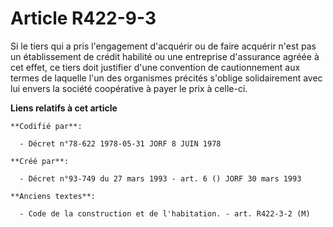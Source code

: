 # Article R422-9-3

Si le tiers qui a pris l'engagement d'acquérir ou de faire acquérir n'est pas un établissement de crédit habilité ou une
entreprise d'assurance agréée à cet effet, ce tiers doit justifier d'une convention de cautionnement aux termes de laquelle
l'un des organismes précités s'oblige solidairement avec lui envers la société coopérative à payer le prix à celle-ci.

**Liens relatifs à cet article**

	**Codifié par**:

	  - Décret n°78-622 1978-05-31 JORF 8 JUIN 1978

	**Créé par**:

	  - Décret n°93-749 du 27 mars 1993 - art. 6 () JORF 30 mars 1993

	**Anciens textes**:

	  - Code de la construction et de l'habitation. - art. R422-3-2 (M)
